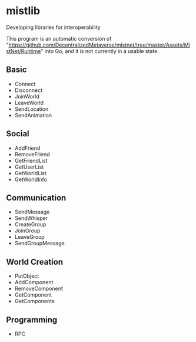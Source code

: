 # mistlib
Developing libraries for interoperability

This program is an automatic conversion of "https://github.com/DecentralizedMetaverse/mistnet/tree/master/Assets/MistNet/Runtime" into Go, and it is not currently in a usable state.

## Basic
- Connect
- Disconnect
- JoinWorld
- LeaveWorld
- SendLocation
- SendAnimation

## Social
- AddFriend
- RemoveFriend
- GetFriendList
- GetUserList
- GetWorldList
- GetWorldInfo
 
## Communication
- SendMessage
- SendWhisper
- CreateGroup
- JoinGroup
- LeaveGroup
- SendGroupMessage

## World Creation
- PutObject
- AddComponent
- RemoveComponent
- GetComponent
- GetComponents

## Programming
- RPC